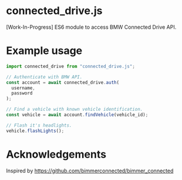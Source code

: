 # connected_drive.js
[Work-In-Progress] ES6 module to access BMW Connected Drive API.

# Example usage
```javascript
import connected_drive from "connected_drive.js";

// Authenticate with BMW API.
const account = await connected_drive.auth(
  username,
  password
);

// Find a vehicle with known vehicle identification.
const vehicle = await account.findVehicle(vehicle_id);

// Flash it's headlights.
vehicle.flashLights();
```

# Acknowledgements
Inspired by https://github.com/bimmerconnected/bimmer_connected
